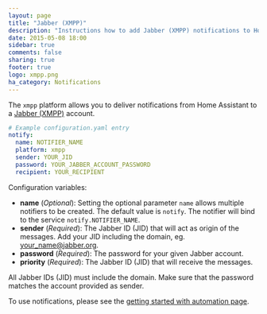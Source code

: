 ```yaml
---
layout: page
title: "Jabber (XMPP)"
description: "Instructions how to add Jabber (XMPP) notifications to Home Assistant."
date: 2015-05-08 18:00
sidebar: true
comments: false
sharing: true
footer: true
logo: xmpp.png
ha_category: Notifications
---
```



The `xmpp` platform allows you to deliver notifications from Home Assistant to a [Jabber (XMPP)](http://xmpp.org) account.

```yaml
# Example configuration.yaml entry
notify:
  name: NOTIFIER_NAME
  platform: xmpp
  sender: YOUR_JID
  password: YOUR_JABBER_ACCOUNT_PASSWORD
  recipient: YOUR_RECIPIENT
```

Configuration variables:

- **name** (*Optional*): Setting the optional parameter `name` allows multiple notifiers to be created. The default value is `notify`. The notifier will bind to the service `notify.NOTIFIER_NAME`.
- **sender** (*Required*): The Jabber ID (JID) that will act as origin of the messages. Add your JID including the domain, eg. your_name@jabber.org.
- **password** (*Required*): The password for your given Jabber account.
- **priority** (*Required*): The Jabber ID (JID) that will receive the messages.

All Jabber IDs (JID) must include the domain. Make sure that the password matches the account provided as sender.


To use notifications, please see the [getting started with automation page]({{site_root}}/components/automation/).
